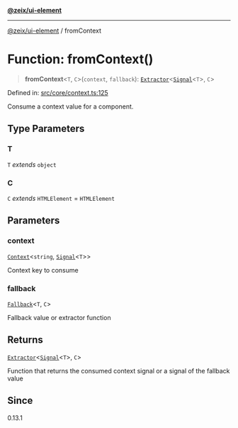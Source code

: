 [**@zeix/ui-element**](../README.md)

***

[@zeix/ui-element](../globals.md) / fromContext

# Function: fromContext()

> **fromContext**\<`T`, `C`\>(`context`, `fallback`): [`Extractor`](../type-aliases/Extractor.md)\<[`Signal`](../type-aliases/Signal.md)\<`T`\>, `C`\>

Defined in: [src/core/context.ts:125](https://github.com/zeixcom/ui-element/blob/225e640fa98977b4408bfa74cd8ff2723fba3b84/src/core/context.ts#L125)

Consume a context value for a component.

## Type Parameters

### T

`T` *extends* `object`

### C

`C` *extends* `HTMLElement` = `HTMLElement`

## Parameters

### context

[`Context`](../type-aliases/Context.md)\<`string`, [`Signal`](../type-aliases/Signal.md)\<`T`\>\>

Context key to consume

### fallback

[`Fallback`](../type-aliases/Fallback.md)\<`T`, `C`\>

Fallback value or extractor function

## Returns

[`Extractor`](../type-aliases/Extractor.md)\<[`Signal`](../type-aliases/Signal.md)\<`T`\>, `C`\>

Function that returns the consumed context signal or a signal of the fallback value

## Since

0.13.1
